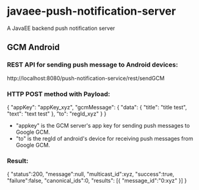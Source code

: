 # javaee-push-notification-server
A JavaEE backend push notification server

## GCM Android


### REST API for sending push message to Android devices:
http://localhost:8080/push-notification-service/rest/sendGCM
### HTTP POST method with Payload:

{
  "appKey": "appKey_xyz",
  "gcmMessage": {
      "data": {
          "title": "title test",
          "text": "text test"
      },
      "to": "regId_xyz"
    }
}

- "appkey" is the GCM server's app key for sending push messages to Google GCM.
- "to" is the regId of android's device for receiving push messages from Google GCM. 

### Result:
{
    "status":200,
    "message":null,
    "multicast_id":xyz,
    "success":true,
    "failure":false,
    "canonical_ids":0,
    "results": [{
        "message_id":"0:xyz"
    }]
}
